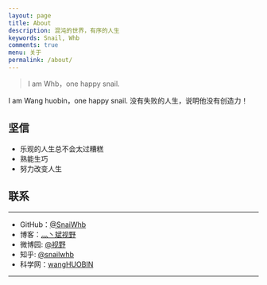 ```yaml
---
layout: page
title: About
description: 混沌的世界，有序的人生
keywords: Snail, Whb
comments: true
menu: 关于
permalink: /about/
---
```



> I am Whb，one happy snail.

I am Wang huobin，one happy snail.
没有失败的人生，说明他没有创造力！

## 坚信
* 乐观的人生总不会太过糟糕
* 熟能生巧
* 努力改变人生


## 联系
---
* GitHub：[@SnaiWhb](https://github.com/SnailWhb)
* 博客：[灬丶斌视野](http://blog.sina.com.cn/u/2517674831)
* 微博园: [@视野](https://home.cnblogs.com/u/whb-20160329/)
* 知乎: [@snailwhb](https://www.zhihu.com/people/snailwhb/)
* 科学网：[wangHUOBIN](http://blog.sciencenet.cn/u/wangHUOBIN)
---


